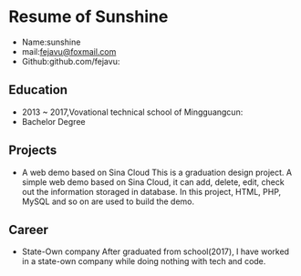 # Resume of Sunshine

- Name:sunshine
- mail:[fejavu@foxmail.com](mailto:fejavu@foxmail.com)
- Github:github.com/fejavu:


## Education
- 2013 ~ 2017,Vovational technical school of Mingguangcun:
- Bachelor Degree

## Projects
- A web demo based on Sina Cloud
This is a graduation design project. A simple web demo based on Sina Cloud, it can add, delete, edit, check out the information storaged in database. In this project, HTML, PHP, MySQL and so on are used to build the demo.

## Career
- State-Own company
After graduated from school(2017), I have worked in a state-own company while doing nothing with tech and code.
